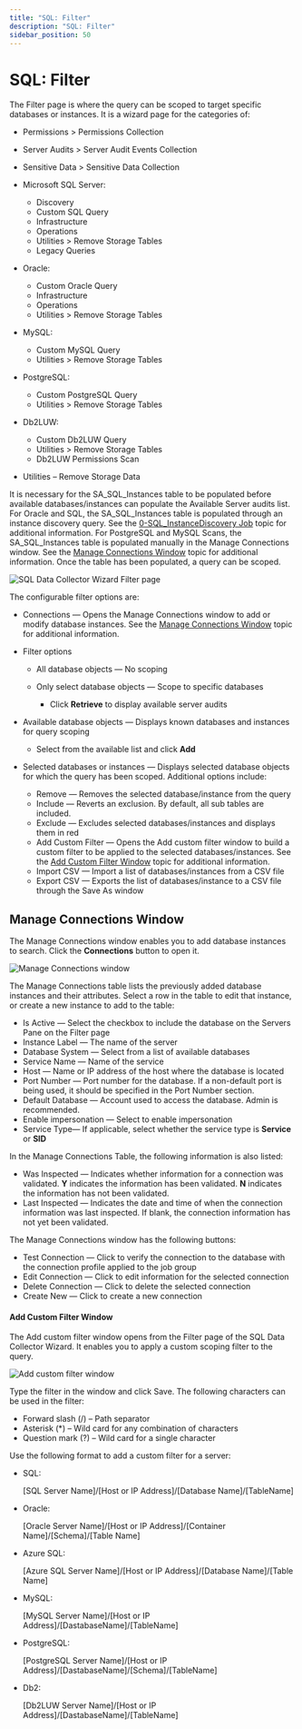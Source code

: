 ```yaml
---
title: "SQL: Filter"
description: "SQL: Filter"
sidebar_position: 50
---
```


# SQL: Filter

The Filter page is where the query can be scoped to target specific databases or instances. It is a
wizard page for the categories of:

- Permissions > Permissions Collection
- Server Audits > Server Audit Events Collection
- Sensitive Data > Sensitive Data Collection
- Microsoft SQL Server:

    - Discovery
    - Custom SQL Query
    - Infrastructure
    - Operations
    - Utilities > Remove Storage Tables
    - Legacy Queries

- Oracle:

    - Custom Oracle Query
    - Infrastructure
    - Operations
    - Utilities > Remove Storage Tables

- MySQL:

    - Custom MySQL Query
    - Utilities > Remove Storage Tables

- PostgreSQL:

    - Custom PostgreSQL Query
    - Utilities > Remove Storage Tables

- Db2LUW:

    - Custom Db2LUW Query
    - Utilities > Remove Storage Tables
    - Db2LUW Permissions Scan

- Utilities – Remove Storage Data

It is necessary for the SA_SQL_Instances table to be populated before available databases/instances
can populate the Available Server audits list. For Oracle and SQL, the SA_SQL_Instances table is
populated through an instance discovery query. See the
[0-SQL_InstanceDiscovery Job](/docs/accessanalyzer/11.6/solutions/databases/sql/collection/0-sql_instancediscovery.md)
topic for additional information. For PostgreSQL and MySQL Scans, the SA_SQL_Instances table is
populated manually in the Manage Connections window. See the
[Manage Connections Window](#manage-connections-window) topic for additional information. Once the
table has been populated, a query can be scoped.

![SQL Data Collector Wizard Filter page](/images/accessanalyzer/11.6/admin/datacollector/sql/filter.webp)

The configurable filter options are:

- Connections — Opens the Manage Connections window to add or modify database instances. See the
  [Manage Connections Window](#manage-connections-window) topic for additional information.
- Filter options

    - All database objects — No scoping
    - Only select database objects — Scope to specific databases

        - Click **Retrieve** to display available server audits

- Available database objects — Displays known databases and instances for query scoping

    - Select from the available list and click **Add**

- Selected databases or instances — Displays selected database objects for which the query has been
  scoped. Additional options include:

    - Remove — Removes the selected database/instance from the query
    - Include — Reverts an exclusion. By default, all sub tables are included.
    - Exclude — Excludes selected databases/instances and displays them in red
    - Add Custom Filter — Opens the Add custom filter window to build a custom filter to be applied
      to the selected databases/instances. See the
      [Add Custom Filter Window](#add-custom-filter-window) topic for additional information.
    - Import CSV — Import a list of databases/instances from a CSV file
    - Export CSV — Exports the list of databases/instance to a CSV file through the Save As window

## Manage Connections Window

The Manage Connections window enables you to add database instances to search. Click the
**Connections** button to open it.

![Manage Connections window](/images/accessanalyzer/11.6/admin/datacollector/sql/manageconnections.webp)

The Manage Connections table lists the previously added database instances and their attributes.
Select a row in the table to edit that instance, or create a new instance to add to the table:

- Is Active — Select the checkbox to include the database on the Servers Pane on the Filter page
- Instance Label — The name of the server
- Database System — Select from a list of available databases
- Service Name — Name of the service
- Host — Name or IP address of the host where the database is located
- Port Number — Port number for the database. If a non-default port is being used, it should be
  specified in the Port Number section.
- Default Database — Account used to access the database. Admin is recommended.
- Enable impersonation — Select to enable impersonation
- Service Type— If applicable, select whether the service type is **Service** or **SID**

In the Manage Connections Table, the following information is also listed:

- Was Inspected — Indicates whether information for a connection was validated. **Y** indicates the
  information has been validated. **N** indicates the information has not been validated.
- Last Inspected — Indicates the date and time of when the connection information was last
  inspected. If blank, the connection information has not yet been validated.

The Manage Connections window has the following buttons:

- Test Connection — Click to verify the connection to the database with the connection profile
  applied to the job group
- Edit Connection — Click to edit information for the selected connection
- Delete Connection — Click to delete the selected connection
- Create New — Click to create a new connection

#### Add Custom Filter Window

The Add custom filter window opens from the Filter page of the SQL Data Collector Wizard. It enables
you to apply a custom scoping filter to the query.

![Add custom filter window](/images/accessanalyzer/11.6/admin/datacollector/sql/addcustomfilter.webp)

Type the filter in the window and click Save. The following characters can be used in the filter:

- Forward slash (/) – Path separator
- Asterisk (\*) – Wild card for any combination of characters
- Question mark (?) – Wild card for a single character

Use the following format to add a custom filter for a server:

- SQL:

    [SQL Server Name]/[Host or IP Address]/[Database Name]/[TableName]

- Oracle:

    [Oracle Server Name]/[Host or IP Address]/[Container Name]/[Schema]/[Table Name]

- Azure SQL:

    [Azure SQL Server Name]/[Host or IP Address]/[Database Name]/[Table Name]

- MySQL:

    [MySQL Server Name]/[Host or IP Address]/[DastabaseName]/[TableName]

- PostgreSQL:

    [PostgreSQL Server Name]/[Host or IP Address]/[DastabaseName]/[Schema]/[TableName]

- Db2:

    [Db2LUW Server Name]/[Host or IP Address]/[DastabaseName]/[TableName]
